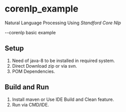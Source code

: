 # corenlp_example

Natural Language Processing Using *Standford Core Nlp*

--corenlp basic example


## Setup
 1. Need of java-8 to be installed in required system.
 2. Direct Download zip or via svn.
 3. POM Dependencies.
  
 ## Build and Run
  1. Install maven or Use IDE Build and Clean feature.
  2. Run via CMD/IDE.
  
